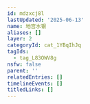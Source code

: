 ```yaml
---
id: mdzxcj8l
lastUpdated: '2025-06-13'
name: 地宫水银
aliases: []
layer: 2
categoryId: cat_1YBqIhJq
tagIds:
  - tag_L83OWV8g
nsfw: false
parent: ''
relatedEntries: []
timelineEvents: []
titledLinks: []
---
```


